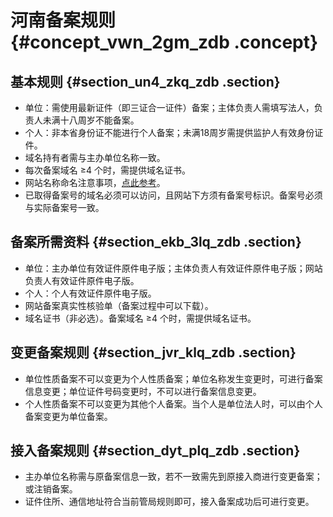 # 河南备案规则 {#concept_vwn_2gm_zdb .concept}

## 基本规则 {#section_un4_zkq_zdb .section}

-   单位：需使用最新证件（即三证合一证件）备案；主体负责人需填写法人，负责人未满十八周岁不能备案。
-   个人：非本省身份证不能进行个人备案；未满18周岁需提供监护人有效身份证件。
-   域名持有者需与主办单位名称一致。
-   每次备案域名 ≥4 个时，需提供域名证书。
-   网站名称命名注意事项，[点此参考](../cn.zh-CN/常见问题/填写主体信息和网站信息.md#)。
-   已取得备案号的域名必须可以访问，且网站下方须有备案号标识。备案号必须与实际备案号一致。

## 备案所需资料 {#section_ekb_3lq_zdb .section}

-   单位：主办单位有效证件原件电子版；主体负责人有效证件原件电子版；网站负责人有效证件原件电子版。
-   个人：个人有效证件原件电子版。
-   网站备案真实性核验单（备案过程中可以下载）。
-   域名证书（非必选）。备案域名 ≥4 个时，需提供域名证书。

## 变更备案规则 {#section_jvr_klq_zdb .section}

-   单位性质备案不可以变更为个人性质备案；单位名称发生变更时，可进行备案信息变更；单位证件号码变更时，不可以进行备案信息变更。
-   个人性质备案不可以变更为其他个人备案。当个人是单位法人时，可以由个人备案变更为单位备案。

## 接入备案规则 {#section_dyt_plq_zdb .section}

-   主办单位名称需与原备案信息一致，若不一致需先到原接入商进行变更备案；或注销备案。
-   证件住所、通信地址符合当前管局规则即可，接入备案成功后可进行变更。

